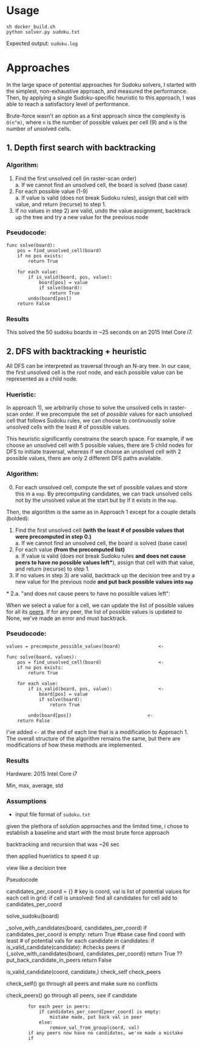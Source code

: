 # Usage

```
sh docker_build.sh
python solver.py sudoku.txt
```
Expected output: `sudoku.log`

# Approaches

In the large space of potential approaches for Sudoku solvers, I started with the simplest, non-exhaustive approach, and measured the performance. Then, by applying a single Sudoku-specific heuristic to this approach, I was able to reach a satisfactory level of performance.

Brute-force wasn't an option as a first approach since the complexity is `O(n^m)`, where `n` is the number of possible values per cell (9) and `m` is the number of unsolved cells.

## 1. Depth first search with backtracking

### **Algorithm:**
1. Find the first unsolved cell (in raster-scan order)  
    a. If we cannot find an unsolved cell, the board is solved (base case)
2. For each possible value (1-9)  
    a. If value is valid (does not break Sudoku rules), assign that cell with value, and return (recurse) to step 1.  
3. If no values in step 2) are valid, undo the value assignment, backtrack up the tree and try a new value for the previous node

### **Pseudocode:**
```
func solve(board):
    pos = find_unsolved_cell(board)
    if no pos exists:
        return True
    
    for each value:
        if is_valid(board, pos, value):
            board[pos] = value
            if solve(board):
                return True
        undo(board[pos])
    return False
```

### **Results**
This solved the 50 sudoku boards in ~25 seconds on an 2015 Intel Core i7.

## 2. DFS with backtracking + heuristic

All DFS can be interpreted as traversal through an N-ary tree. In our case, the first unsolved cell is the root node, and each possible value can be represented as a child node. 

### **Hueristic:**

In approach 1), we arbitrarily chose to solve the unsolved cells in raster-scan order. If we precompute the set of *possible* values for each unsolved cell that follows Sudoku rules, we can choose to continuously solve unsolved cells with the least # of possible values.

This heuristic significantly constrains the search space. For example, if we choose an unsolved cell with 5 possible values, there are 5 child nodes for DFS to initiate traversal, whereas if we choose an unsolved cell with 2 possible values, there are only 2 different DFS paths available.

### **Algorithm:**

0. For each unsolved cell, compute the set of possible values and store this in a `map`. By precomputing candidates, we can track unsolved cells not by the unsolved value at the start but by if it exists in the `map`.

Then, the algorithm is the same as in Approach 1 except for a couple details (bolded):

1. Find the first unsolved cell **(with the least # of possible values that were precomputed in step 0.)**  
    a. If we cannot find an unsolved cell, the board is solved (base case)
2. For each value **(from the precomputed list)**  
    a. If value is valid (does not break Sudoku rules  **and does not cause peers to have no possible values left\***), assign that cell with that value, and return (recurse) to step 1.  
3. If no values in step 3) are valid, backtrack up the decision tree and try a new value for the previous node **and put back possible values into `map`**

\* 2.a. "and does not cause peers to have no possible values left": 

When we select a value for a cell, we can update the list of possible values for all its [peers](http://sudopedia.enjoysudoku.com/Peer.html). If for any peer, the list of possible values is updated to None, we've made an error and must backtrack.

### **Pseudocode:**
```
values = precompute_possible_values(board)              <-

func solve(board, values):
    pos = find_unsolved_cell(board)                     <-
    if no pos exists:
        return True
    
    for each value:
        if is_valid(board, pos, value):                 <-
            board[pos] = value
            if solve(board):
                return True

        undo(board[pos])                            <-
    return False        
```

I've added `<-` at the end of each line that is a modification to Approach 1. The overall structure of the algorithm remains the same, but there are modifications of how these methods are implemented.

### **Results**

Hardware: 2015 Intel Core i7

Min, max, average, std


### **Assumptions**
* input file format of `sudoku.txt`



given the plethora of solution approaches and the limited time, 
i chose to establish a baseline and start with the most brute force approach

backtracking and recursion
that was ~26 sec

then applied hueristics to  speed it up

view like a decision tree

Pseudocode

candidates_per_coord = {} # key is coord, val is list of potential values
for each cell in grid:
    if cell is unsolved:
        find all candidates for cell
        add to candidates_per_coord

solve_sudoku(board)

_solve_with_candidates(board, candidates_per_coord)
    if candidates_per_coord is empty:
        return True #base case
    find coord with least # of potential vals
    for each candidate in candidates:
        if is_valid_candidate(candidate): #checks peers
            if (_solve_with_candidates(board, candidates_per_coord))
                return True ??
        put_back_candidate_in_peers
    return False    

is_valid_candidate(coord, candidate,)
    check_self
    check_peers

check_self()
    go through all peers and make sure no conflicts

check_peers()
    go through all peers, see if candidate


            for each peer in peers:
                if candidates_per_coord[peer_coord] is empty:
                    mistake made, put back val in peer
                else:
                    remove_val_from_group(coord, val)
            if any peers now have no candidates, we've made a mistake
            if 


